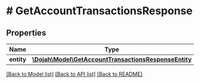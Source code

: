# # GetAccountTransactionsResponse

## Properties

Name | Type | Description | Notes
------------ | ------------- | ------------- | -------------
**entity** | [**\Dojah\Model\GetAccountTransactionsResponseEntity**](GetAccountTransactionsResponseEntity.md) |  | [optional]

[[Back to Model list]](../../README.md#models) [[Back to API list]](../../README.md#endpoints) [[Back to README]](../../README.md)
